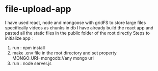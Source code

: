 # file-upload-app

I have used react, node and mongoose with gridFS to store large files specifically videos as chunks in db
I have already build the react app and pasted all the static files in the public folder of the root directly
Steps to initialize app :

1. run : npm install
2. make .env file in the root directory and set property MONGO_URI=mongodb://any mongo url
3. run : node server.js
